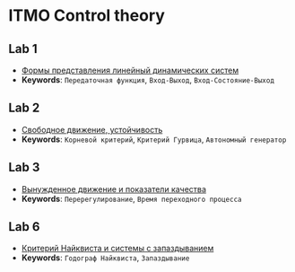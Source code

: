 # ITMO Control theory

## Lab 1
- [Формы представления линейный динамических систем](ITMO_LACS_Lab1_Report.pdf)
- **Keywords**: `Передаточная функция`, `Вход-Выход`, `Вход-Состояние-Выход`

## Lab 2
- [Свободное движение, устойчивость](ITMO_LACS_Lab2_Report.pdf)
- **Keywords**: `Корневой критерий`, `Критерий Гурвица`, `Автономный генератор`

## Lab 3
- [Вынужденное движение и показатели качества](ITMO_LACS_Lab3_Report.pdf)
- **Keywords**: `Перерегулирование`, `Время переходного процесса`

## Lab 6
- [Критерий Найквиста и системы с запаздыванием](ITMO_LACS_Lab6_Report.pdf)
- **Keywords**: `Годограф Найквиста`, `Запаздывание`